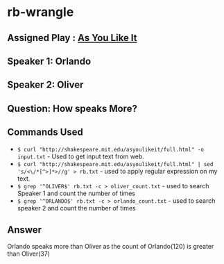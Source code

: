 # rb-wrangle

## Assigned Play : [As You Like It](http://shakespeare.mit.edu/asyoulikeit/full.html)
## Speaker 1: Orlando
## Speaker 2: Oliver
## Question: How speaks More?
## Commands Used
- ```$ curl "http://shakespeare.mit.edu/asyoulikeit/full.html" -o input.txt``` - Used to get input text from web.
- ```$ curl "http://shakespeare.mit.edu/asyoulikeit/full.html" | sed 's/<\/*[^>]*>//g' > rb.txt``` - used to apply regular expression on my text.
- ```$ grep '^OLIVER$' rb.txt -c > oliver_count.txt``` - used to search Speaker 1 and count the number of times 
- ```$ grep '^ORLANDO$' rb.txt -c > orlando_count.txt``` - used to search speaker 2 and count the number of times

## Answer
Orlando speaks more than Oliver as the count of Orlando(120) is greater than Oliver(37)
  
